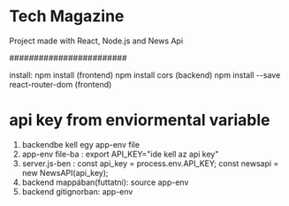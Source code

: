 # Tech Magazine

Project made with React, Node.js and News Api


########################

install:
npm install (frontend)
npm install cors (backend)
npm install --save react-router-dom (frontend)

# api key from enviormental variable

1. backendbe kell egy app-env file
2. app-env file-ba : export API_KEY="ide kell az api key"
3. server.js-ben :
   const api_key = process.env.API_KEY;
   const newsapi = new NewsAPI(api_key);
4. backend mappában(futtatni): source app-env
5. backend gitignorban: app-env

